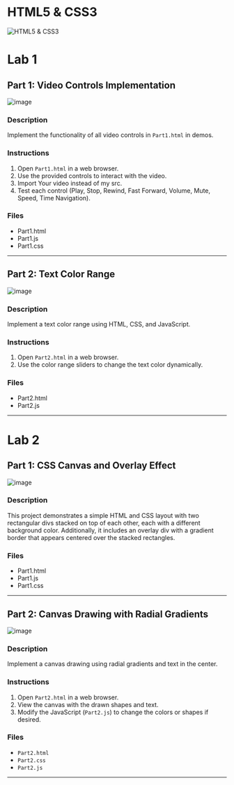 # HTML5 & CSS3 
![HTML5 & CSS3](https://blog.4linux.com.br/wp-content/uploads/2018/03/Melhor-Curso-de-HTML5-e-CSS3-1900x946_c.png)
# Lab 1
## Part 1: Video Controls Implementation
![image](https://github.com/ZeinabAbdelghaffar/HTML5-CSS3/assets/87963230/b0a6a2c8-32ff-40d2-a951-2d40ac9a8571)
### Description
Implement the functionality of all video controls in `Part1.html` in demos.
### Instructions
1. Open `Part1.html` in a web browser.
2. Use the provided controls to interact with the video.
3. Import Your video instead of my src.
4. Test each control (Play, Stop, Rewind, Fast Forward, Volume, Mute, Speed, Time Navigation).
### Files
- Part1.html
- Part1.js
- Part1.css
---
## Part 2: Text Color Range
![image](https://github.com/ZeinabAbdelghaffar/HTML5-CSS3/assets/87963230/17af461f-cb2d-4c95-b650-bdb413023941)
### Description
Implement a text color range using HTML, CSS, and JavaScript.
### Instructions
1. Open `Part2.html` in a web browser.
2. Use the color range sliders to change the text color dynamically.
### Files
- Part2.html
- Part2.js
---
# Lab 2
## Part 1: CSS  Canvas and Overlay Effect
![image](https://github.com/ZeinabAbdelghaffar/HTML5-CSS3/assets/87963230/1219eb06-a534-4d7a-b66f-55291ac90c3a)
### Description
This project demonstrates a simple HTML and CSS layout with two rectangular divs stacked on top of each other, each with a different background color. Additionally, it includes an overlay div with a gradient border that appears centered over the stacked rectangles.
### Files
- Part1.html
- Part1.js
- Part1.css
---
## Part 2: Canvas Drawing with Radial Gradients
![image](https://github.com/ZeinabAbdelghaffar/HTML5-CSS3/assets/87963230/6daa4225-caf9-4848-9f7a-337b3f113ed5)
### Description
Implement a canvas drawing using radial gradients and text in the center.
### Instructions
1. Open `Part2.html` in a web browser.
2. View the canvas with the drawn shapes and text.
3. Modify the JavaScript (`Part2.js`) to change the colors or shapes if desired.
### Files
- `Part2.html`
- `Part2.css`
- `Part2.js`
---
